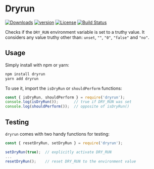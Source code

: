# Dryrun

[![Downloads][npm-downloads]][npm-url]
[![version][npm-version]][npm-url]
[![License][npm-license]][license-url]
[![Build Status][travis-status]][travis-url]

Checks if the `DRY_RUN` environment variable is set to a truthy value. It considers any value truthy
other than: `unset`, `""`, `"0"`, `"false"` and `"no"`.

## Usage

Simply install with npm or yarn:

```sh
npm install dryrun
yarn add dryrun
```

To use it, import the `isDryRun` or `shouldPerform` functions:

```js
const { isDryRun, shouldPerform } = require('dryrun');
console.log(isDryRun());       // true if DRY_RUN was set
console.log(shouldPerform());  // opposite of isDryRun()
```

## Testing

`dryrun` comes with two handy functions for testing:

```js
const { resetDryRun, setDryRun } = require('dryrun');

setDryRun(true);  // explicitly activate DRY_RUN
...
resetDryRun();    // reset DRY_RUN to the environment value
```

[license-url]: https://github.com/getsentry/node-dryrun/blob/master/LICENSE

[npm-url]: https://www.npmjs.com/package/dryrun
[npm-license]: https://img.shields.io/npm/l/dryrun.svg?style=flat
[npm-version]: https://img.shields.io/npm/v/dryrun.svg?style=flat
[npm-downloads]: https://img.shields.io/npm/dm/dryrun.svg?style=flat

[travis-url]: https://travis-ci.org/getsentry/node-dryrun
[travis-status]: https://travis-ci.org/getsentry/node-dryrun.svg?branch=master
